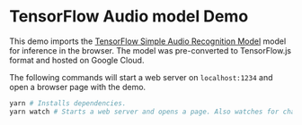 # TensorFlow Audio model Demo

This demo imports the
[TensorFlow Simple Audio Recognition Model](https://www.tensorflow.org/tutorials/audio_recognition)
model for inference in the browser. The model was pre-converted to TensorFlow.js
format and hosted on Google Cloud.

The following commands will start a web server on `localhost:1234` and open
a browser page with the demo.

```bash
yarn # Installs dependencies.
yarn watch # Starts a web server and opens a page. Also watches for changes.
```

